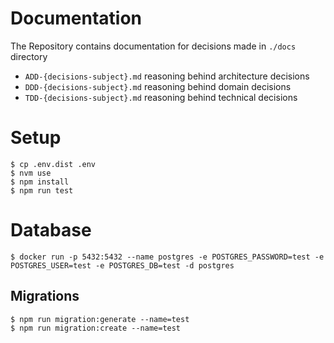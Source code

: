 # Documentation 

The Repository contains documentation for decisions made in `./docs` directory
* `ADD-{decisions-subject}.md` reasoning behind architecture decisions 
* `DDD-{decisions-subject}.md` reasoning behind domain decisions 
* `TDD-{decisions-subject}.md` reasoning behind technical decisions

# Setup
```shell
$ cp .env.dist .env
$ nvm use 
$ npm install 
$ npm run test
```

# Database
```shell
$ docker run -p 5432:5432 --name postgres -e POSTGRES_PASSWORD=test -e POSTGRES_USER=test -e POSTGRES_DB=test -d postgres
```

## Migrations 
```shell
$ npm run migration:generate --name=test
$ npm run migration:create --name=test
```
